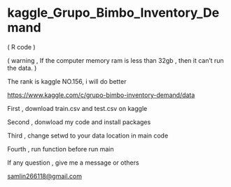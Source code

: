 # kaggle_Grupo_Bimbo_Inventory_Demand

( R code )

( warning , If the computer memory ram is less than 32gb , then it can’t run the data. )

The rank is kaggle NO.156, i will do better

https://www.kaggle.com/c/grupo-bimbo-inventory-demand/data

First , download train.csv and test.csv on kaggle

Second , donwload my code and install packages

Third , change setwd to your data location in main code

Fourth , run function before run main

If any question , give me a message or others

samlin266118@gmail.com
